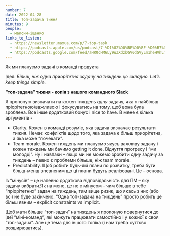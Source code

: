 ```yaml
---
number: 7
date: 2022-04-28
title: Топ-задача тижня
minutes: 9
people:
  - максим-іщенко
links_to_listen:
  - https://newsletter.maxua.com/p/7-top-task
  - https://podcasts.apple.com/us/podcast/7-%D1%82%D0%BE%D0%BF-%D0%B7%D0%B0%D0%B4%D0%B0%D1%87%D0%B0-%D1%82%D0%B8%D0%B6%D0%BD%D1%8F/id1616301447?i=1000558992031
  - https://podcasts.google.com/feed/aHR0cHM6Ly9uZXdzbGV0dGVyLm1heHVhLmNvbS9mZWVk/episode/aHR0cHM6Ly9uZXdzbGV0dGVyLm1heHVhLmNvbS9wLzctdG9wLXRhc2s?sa=X&ved=0CAUQkfYCahcKEwjosonmtfj5AhUAAAAAHQAAAAAQAQ
---
```


Як ми плануємо задачі в команді продукта

Ідея: _Більш, ніж одна приорітетна задачу на тиждень це складно. Let’s keep
things simple._

**“топ\-задача” тижня \- копія з нашого командного Slack**

Я пропоную визначати на кожен тиждень _одну_ задачу, яка є найбільш
пріорітетною/важливою і фокусуватись на тому, щоб вона була зроблена. Все інше
додатковий бонус і nice to have. В мене є кілька аргументів -

- Clarity. Кожен в команді розуміє, яка задача визначає результати тижня. Немає
конфліктів щодо того, яка задача є більш приорітетна, а яка може “почекати“.
- Team morale. Кожен тиждень ми плануємо якусь важливу задачу і кожен тиждень
ми бачимо getting it done. Відчуття прогресу і “ми молодці“. Ну і навпаки –
якщо ми не можемо зробити _одну_ задачу за тиждень – певно є проблеми
більше, ніж team morale.
- Predictability. Щоб робити будь-які плани по розвитку, треба бути більш-менш
впевненим що ці плани будуть реалізовані. Це – основа.

Із “мінусів” – це напевно додаткова відповідальність для ПМ – яку задачу
вибрати.Як на мене, це не є мінусом – чим більше в тебе “пріорітетних” задач на
тиждень, тим вище ризик, що якась з них (або всі) не буде закінчено. “Одна
топ-задача на тиждень” просто робить це більш явним – explicit constraints vs
implicit.

Щоб мати більше “топ-задач” на тиждень я пропоную повернутися до ідеї
“міні-команд“, які можуть працювати самостійно і у кожної є своя “топ-задача“.
Але це тема для іншого топіка (і нам треба суттєво розширюватись).
